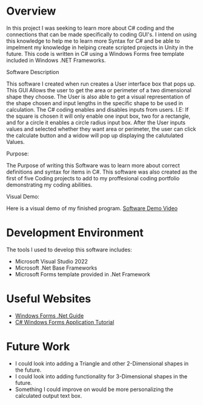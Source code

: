 # Overview

In this project I was seeking to learn more about C# coding and the connections that can be made specifically to coding GUI's.
I intend on using this knowledge to help me to learn more Syntax for C# and be able to impelment my knowledge in helping create 
scripted projects in Unity in the future. This code is written in C# using a Windows Forms free template included in Windows 
.NET Frameworks.

Software Description

This software I created when run creates a User interface box that pops up. This GUI Allows the user to get the area or perimeter 
of a two dimensional shape they choose. The User is also able to get a visual representation of the shape chosen and input lengths in the specific 
shape to be used in calculation. The C# coding enables and disables inputs from users. I.E: If the square is chosen it will only 
enable one input box, two for a rectangle, and for a circle it enables a circle radius input box. After the User inputs values and 
selected whether they want area or perimeter, the user can click the calculate button and a widow will pop up displaying the 
calutulated Values.

Purpose:

The Purpose of writing this Software was to learn more about correct definitions and syntax for items in C#. This software was 
also created as the first of five Coding projects to add to my proffesional coding portfolio demonstrating my coding abilities. 

Visual Demo:

Here is a visual demo of my finished program.
[Software Demo Video](https://youtu.be/ZPDq0dh-VDE)

# Development Environment

The tools I used to develop this software includes:
- Microsoft Visual Studio 2022
- Microsoft .Net Base Frameworks
- Microsoft Forms template provided in .Net Framework

# Useful Websites

- [Windows Forms .Net Guide](https://learn.microsoft.com/en-us/dotnet/desktop/winforms/overview/?view=netdesktop-6.0)
- [C# Windows Forms Application Tutorial](https://www.guru99.com/c-sharp-windows-forms-application.html)

# Future Work

- I could look into adding a Triangle and other 2-Dimensional shapes in the future.
- I could look into adding functionality for 3-Dimensional shapes in the future.
- Something I could improve on would be more personalizing the calculated output text box.
